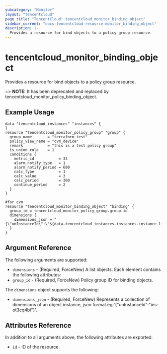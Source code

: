```yaml
---
subcategory: "Monitor"
layout: "tencentcloud"
page_title: "TencentCloud: tencentcloud_monitor_binding_object"
sidebar_current: "docs-tencentcloud-resource-monitor_binding_object"
description: |-
  Provides a resource for bind objects to a policy group resource.
---
```


# tencentcloud_monitor_binding_object

Provides a resource for bind objects to a policy group resource.

~> **NOTE:** It has been deprecated and replaced by tencentcloud_monitor_policy_binding_object.

## Example Usage

```hcl
data "tencentcloud_instances" "instances" {
}
resource "tencentcloud_monitor_policy_group" "group" {
  group_name       = "terraform_test"
  policy_view_name = "cvm_device"
  remark           = "this is a test policy group"
  is_union_rule    = 1
  conditions {
    metric_id           = 33
    alarm_notify_type   = 1
    alarm_notify_period = 600
    calc_type           = 1
    calc_value          = 3
    calc_period         = 300
    continue_period     = 2
  }
}

#for cvm
resource "tencentcloud_monitor_binding_object" "binding" {
  group_id = tencentcloud_monitor_policy_group.group.id
  dimensions {
    dimensions_json = "{\"unInstanceId\":\"${data.tencentcloud_instances.instances.instance_list[0].instance_id}\"}"
  }
}
```

## Argument Reference

The following arguments are supported:

* `dimensions` - (Required, ForceNew) A list objects. Each element contains the following attributes:
* `group_id` - (Required, ForceNew) Policy group ID for binding objects.

The `dimensions` object supports the following:

* `dimensions_json` - (Required, ForceNew) Represents a collection of dimensions of an object instance, json format.eg:'{"unInstanceId":"ins-ot3cq4bi"}'.

## Attributes Reference

In addition to all arguments above, the following attributes are exported:

* `id` - ID of the resource.



